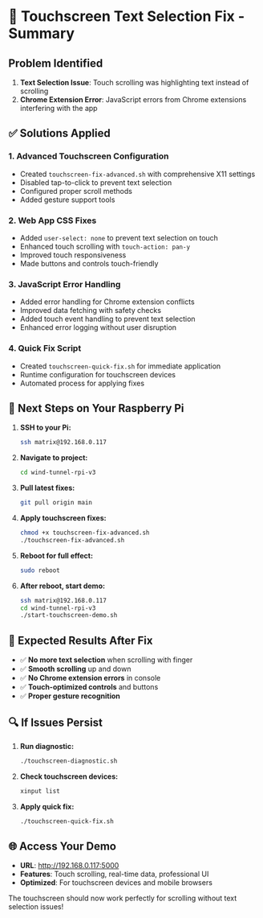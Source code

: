 # 🔧 Touchscreen Text Selection Fix - Summary

## Problem Identified
1. **Text Selection Issue**: Touch scrolling was highlighting text instead of scrolling
2. **Chrome Extension Error**: JavaScript errors from Chrome extensions interfering with the app

## ✅ Solutions Applied

### 1. **Advanced Touchscreen Configuration**
- Created `touchscreen-fix-advanced.sh` with comprehensive X11 settings
- Disabled tap-to-click to prevent text selection
- Configured proper scroll methods
- Added gesture support tools

### 2. **Web App CSS Fixes**
- Added `user-select: none` to prevent text selection on touch
- Enhanced touch scrolling with `touch-action: pan-y`
- Improved touch responsiveness
- Made buttons and controls touch-friendly

### 3. **JavaScript Error Handling**
- Added error handling for Chrome extension conflicts
- Improved data fetching with safety checks
- Added touch event handling to prevent text selection
- Enhanced error logging without user disruption

### 4. **Quick Fix Script**
- Created `touchscreen-quick-fix.sh` for immediate application
- Runtime configuration for touchscreen devices
- Automated process for applying fixes

## 🚀 Next Steps on Your Raspberry Pi

1. **SSH to your Pi:**
   ```bash
   ssh matrix@192.168.0.117
   ```

2. **Navigate to project:**
   ```bash
   cd wind-tunnel-rpi-v3
   ```

3. **Pull latest fixes:**
   ```bash
   git pull origin main
   ```

4. **Apply touchscreen fixes:**
   ```bash
   chmod +x touchscreen-fix-advanced.sh
   ./touchscreen-fix-advanced.sh
   ```

5. **Reboot for full effect:**
   ```bash
   sudo reboot
   ```

6. **After reboot, start demo:**
   ```bash
   ssh matrix@192.168.0.117
   cd wind-tunnel-rpi-v3
   ./start-touchscreen-demo.sh
   ```

## 📱 Expected Results After Fix

- ✅ **No more text selection** when scrolling with finger
- ✅ **Smooth scrolling** up and down
- ✅ **No Chrome extension errors** in console
- ✅ **Touch-optimized controls** and buttons
- ✅ **Proper gesture recognition**

## 🔍 If Issues Persist

1. **Run diagnostic:**
   ```bash
   ./touchscreen-diagnostic.sh
   ```

2. **Check touchscreen devices:**
   ```bash
   xinput list
   ```

3. **Apply quick fix:**
   ```bash
   ./touchscreen-quick-fix.sh
   ```

## 🌐 Access Your Demo
- **URL**: http://192.168.0.117:5000
- **Features**: Touch scrolling, real-time data, professional UI
- **Optimized**: For touchscreen devices and mobile browsers

The touchscreen should now work perfectly for scrolling without text selection issues!
